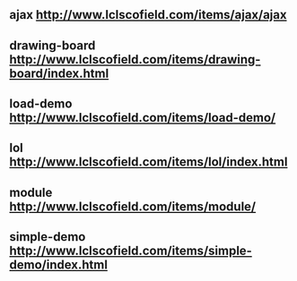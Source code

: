# 
## ajax http://www.lclscofield.com/items/ajax/ajax
## drawing-board http://www.lclscofield.com/items/drawing-board/index.html
## load-demo http://www.lclscofield.com/items/load-demo/
## lol http://www.lclscofield.com/items/lol/index.html
## module http://www.lclscofield.com/items/module/
## simple-demo http://www.lclscofield.com/items/simple-demo/index.html
